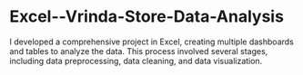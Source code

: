 # Excel--Vrinda-Store-Data-Analysis
I developed a comprehensive project in Excel, creating multiple dashboards and tables to analyze the data. This process involved several stages, including data preprocessing, data cleaning, and data visualization.
